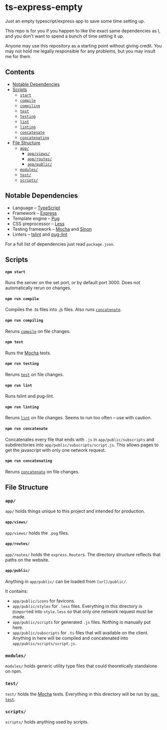 # ts-express-empty
Just an empty typescript/express app to save some time setting up.

This repo is for you if you happen to like the exact same dependencies as I, and you don't want to spend a bunch of time setting it up.

Anyone may use this repository as a starting point without giving credit. You may not hold me legally responsible for any problems, but you may insult me for them.

## Contents
- [Notable Dependencies](#notable-dependencies)
- [Scripts](#scripts)
  - [`start`](#npm-start)
  - [`compile`](#npm-run-compile)
  - [`compiling`](#npm-run-compiling)
  - [`test`](#npm-test)
  - [`testing`](#npm-run-testing)
  - [`lint`](#npm-run-lint)
  - [`linting`](#npm-run-linting)
  - [`concatenate`](#npm-run-concatenate)
  - [`concatenating`](#npm-run-concatenating)
- [File Structure](#file-structure)
  - [`app/`](#app)
    - [`app/views/`](#app-views)
    - [`app/routes/`](#app-routes)
    - [`app/public/`](#app-public)
  - [`modules/`](#modules)
  - [`test/`](#test)
  - [`scripts/`](#scripts-1)

## Notable Dependencies
- Language – [TypeScript](https://www.typescriptlang.org/)
- Framework – [Express](https://expressjs.com/)
- Template engine – [Pug](https://pugjs.org/)
- CSS preprocessor – [Less](http://lesscss.org/)
- Testing framework – [Mocha](https://mochajs.org/) and [Sinon](http://sinonjs.org/)
- Linters – [tslint](https://palantir.github.io/tslint/) and [pug-lint](https://github.com/pugjs/pug-lint)

For a full list of dependencies just read `package.json`.

## Scripts

#### `npm start`

Runs the server on the set port, or by default port 3000. Does not automatically rerun on changes.

#### `npm run compile`

Compiles the .ts files into .js files. Also runs [`concatenate`](#npm-run-concatenate).

#### `npm run compiling`

Reruns [`compile`](#npm-run-compile) on file changes.

#### `npm test`

Runs the [Mocha](https://mochajs.org/) tests.

#### `npm run testing`

Reruns [`test`](#npm-run-test) on file changes.

#### `npm run lint`

Runs tslint and pug-lint.

#### `npm run linting`

Reruns [`lint`](#npm-run-lint) on file changes. Seems to run too often – use with caution.

#### `npm run concatenate`

Concatenates every file that ends with `.js` in `app/public/subscripts` and subdirectories into `app/public/subscripts/script.js`. This allows pages to get the javascript with only one network request.

#### `npm run concatenating`

Reruns [`concatenate`](#npm-run-concatenate) on file changes.

## File Structure

### `app/`

`app/` holds things unique to this project and intended for production.

#### `app/views/`

`app/views/` holds the `.pug` files.

#### `app/routes/`

`app/routes/` holds the `express.Router`s. The directory structure reflects that paths on the website.

#### `app/public/`

Anything in `app/public/` can be loaded from `[url]/public/`.

It contains:
- `app/public/icons` for favicons.
- `app/public/styles` for `.less` files. Everything in this directory is `@import`ed into `style.less` so that only one network request must be made.
- `app/public/scripts` for generated `.js` files. Nothing is manually put here.
- `app/public/subscripts` for `.ts` files that will available on the client. Anything in here will be compiled and concatenated into `app/public/scripts/script.js`.

### `modules/`

`modules/` holds generic utility type files that could theoretically standalone on npm.

### `test/`

`test/` holds the [Mocha](https://mochajs.org/) tests. Everything in this directory will be run by [`npm test`](#npm-test).

### `scripts/`

`scripts/` holds anything used by scripts.
